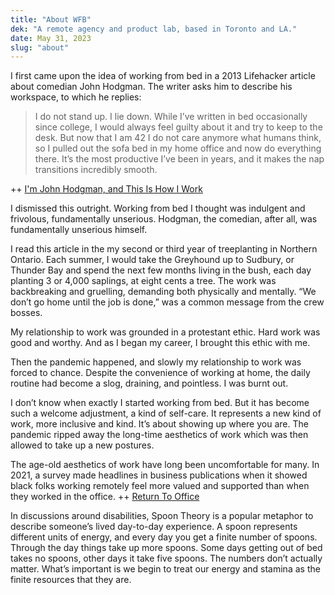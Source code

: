 ```yaml
---
title: "About WFB"
dek: "A remote agency and product lab, based in Toronto and LA."
date: May 31, 2023
slug: "about"
---
```


I first came upon the idea of working from bed in a 2013 Lifehacker article about comedian John Hodgman. The writer asks him to describe his workspace, to which he replies:

> I do not stand up. I lie down. While I’ve written in bed occasionally since college, I would always feel guilty about it and try to keep to the desk. But now that I am 42 I do not care anymore what humans think, so I pulled out the sofa bed in my home office and now do everything there. It’s the most productive I’ve been in years, and it makes the nap transitions incredibly smooth.

++ [I'm John Hodgman, and This Is How I Work](https://lifehacker.com/im-john-hodgman-and-this-is-how-i-work-1442969880)

I dismissed this outright. Working from bed I thought was indulgent and frivolous, fundamentally unserious. Hodgman, the comedian, after all, was fundamentally unserious himself.

I read this article in the my second or third year of treeplanting in Northern Ontario. Each summer, I would take the Greyhound up to Sudbury, or Thunder Bay and spend the next few months living in the bush, each day planting 3 or 4,000 saplings, at eight cents a tree. The work was backbreaking and gruelling, demanding both physically and mentally. “We don’t go home until the job is done,” was a common message from the crew bosses.

My relationship to work was grounded in a protestant ethic. Hard work was good and worthy. And as I began my career, I brought this ethic with me.

Then the pandemic happened, and slowly my relationship to work was forced to chance. Despite the convenience of working at home, the daily routine had become a slog, draining, and pointless. I was burnt out.

I don’t know when exactly I started working from bed. But it has become such a welcome adjustment, a kind of self-care. It represents a new kind of work, more inclusive and kind. It’s about showing up where you are. The pandemic ripped away the long-time aesthetics of work which was then allowed to take up a new postures.

The age-old aesthetics of work have long been uncomfortable for many. In 2021, a survey made headlines in business publications when it showed black folks working remotely feel more valued and supported than when they worked in the office. ++ [Return To Office](https://www.bloomberg.com/news/articles/2021-10-05/return-to-office-black-workers-are-happier-more-valued-working-from-home#xj4y7vzkg)

In discussions around disabilities, Spoon Theory is a popular metaphor to describe someone’s lived day-to-day experience. A spoon represents different units of energy, and every day you get a finite number of spoons. Through the day things take up more spoons. Some days getting out of bed takes no spoons, other days it take five spoons. The numbers don’t actually matter. What’s important is we begin to treat our energy and stamina as the finite resources that they are.
